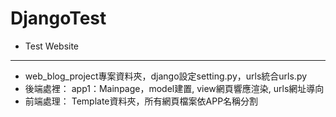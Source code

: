 # DjangoTest
* Test Website
___
- web_blog_project專案資料夾，django設定setting.py，urls統合urls.py
- 後端處裡： app1：Mainpage，model建置, view網頁響應渲染, urls網址導向
- 前端處理： Template資料夾，所有網頁檔案依APP名稱分割
